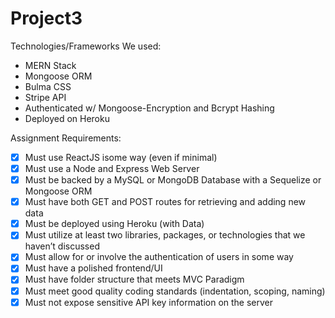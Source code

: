 # Project3
Technologies/Frameworks We used:
* MERN Stack
* Mongoose ORM
* Bulma CSS
* Stripe API
* Authenticated w/ Mongoose-Encryption and Bcrypt Hashing
* Deployed on Heroku


Assignment Requirements:
* [x] Must use ReactJS isome way (even if minimal)
* [x] Must use a Node and Express Web Server
* [x] Must be backed by a MySQL or MongoDB Database with a Sequelize or Mongoose ORM
* [x] Must have both GET and POST routes for retrieving and adding new data
* [x] Must be deployed using Heroku (with Data)
* [x] Must utilize at least two libraries, packages, or technologies that we haven’t discussed
* [x] Must allow for or involve the authentication of users in some way
* [x] Must have a polished frontend/UI
* [x] Must have folder structure that meets MVC Paradigm
* [x] Must meet good quality coding standards (indentation, scoping, naming)
* [x] Must not expose sensitive API key information on the server
